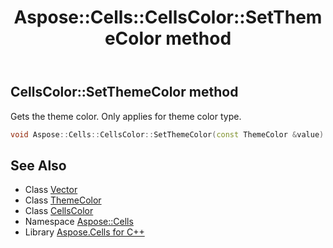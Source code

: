 ﻿---
title: Aspose::Cells::CellsColor::SetThemeColor method
linktitle: SetThemeColor
second_title: Aspose.Cells for C++ API Reference
description: 'Aspose::Cells::CellsColor::SetThemeColor method. Gets the theme color. Only applies for theme color type in C++.'
type: docs
weight: 1000
url: /cpp/aspose.cells/cellscolor/setthemecolor/
---
## CellsColor::SetThemeColor method


Gets the theme color. Only applies for theme color type.

```cpp
void Aspose::Cells::CellsColor::SetThemeColor(const ThemeColor &value)
```

## See Also

* Class [Vector](../../vector/)
* Class [ThemeColor](../../themecolor/)
* Class [CellsColor](../)
* Namespace [Aspose::Cells](../../)
* Library [Aspose.Cells for C++](../../../)
